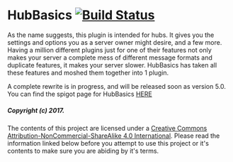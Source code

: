 # HubBasics [![Build Status](https://travis-ci.com/Fabricio20/HubBasics.svg?branch=rewrite)](https://travis-ci.com/Fabricio20/HubBasics)

As the name suggests, this plugin is intended for hubs. It gives you the settings and options you as a server owner might desire, and
a few more. Having a million different plugins just for one of their features not only makes your server a complete mess of different
message formats and duplicate features, it makes your server slower. HubBasics has taken all these features and moshed them together
into 1 plugin.

A complete rewrite is in progress, and will be released soon as version 5.0. You can find the spigot page for HubBasics [HERE](https://www.spigotmc.org/resources/hubbasics.2654/) 

##### Copyright (c) 2017.

The contents of this project are licensed under a [Creative Commons Attribution-NonCommercial-ShareAlike 4.0 International](https://creativecommons.org/licenses/by-nc-sa/4.0/). 
Please read the information linked below before you attempt to use this project or it's contents to make sure you are abiding by it's terms.